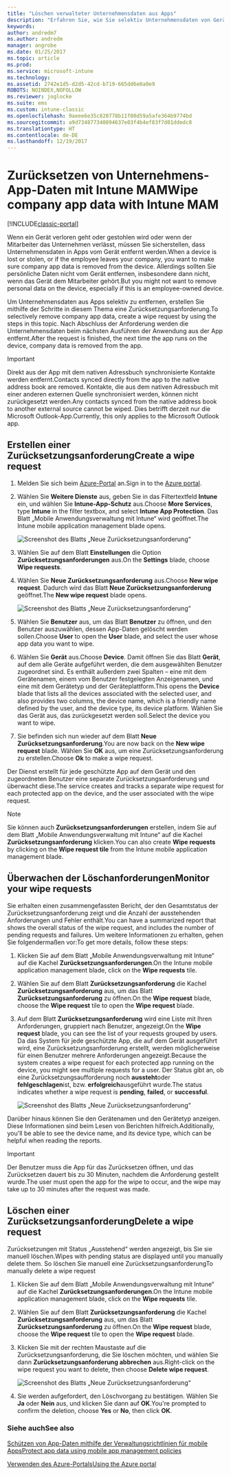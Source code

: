 ```yaml
---
title: "Löschen verwalteter Unternehmensdaten aus Apps"
description: "Erfahren Sie, wie Sie selektiv Unternehmensdaten von Geräten entfernen können."
keywords: 
author: andredm7
ms.author: andredm
manager: angrobe
ms.date: 01/25/2017
ms.topic: article
ms.prod: 
ms.service: microsoft-intune
ms.technology: 
ms.assetid: 2742e1d5-d2d5-42cd-b719-665dd6e0a0e9
ROBOTS: NOINDEX,NOFOLLOW
ms.reviewer: joglocke
ms.suite: ems
ms.custom: intune-classic
ms.openlocfilehash: 9aeee6e35c820778b11f00d59a5afe364b9774bd
ms.sourcegitcommit: a9d734877340894637e03f4b4ef83f7d01ddedc8
ms.translationtype: HT
ms.contentlocale: de-DE
ms.lasthandoff: 12/19/2017
---
```

# <a name="wipe-company-app-data-with-intune-mam"></a><span data-ttu-id="3a61f-103">Zurücksetzen von Unternehmens-App-Daten mit Intune MAM</span><span class="sxs-lookup"><span data-stu-id="3a61f-103">Wipe company app data with Intune MAM</span></span>

[!INCLUDE[classic-portal](../includes/classic-portal.md)]

<span data-ttu-id="3a61f-104">Wenn ein Gerät verloren geht oder gestohlen wird oder wenn der Mitarbeiter das Unternehmen verlässt, müssen Sie sicherstellen, dass Unternehmensdaten in Apps vom Gerät entfernt werden.</span><span class="sxs-lookup"><span data-stu-id="3a61f-104">When a device is lost or stolen, or if the employee leaves your company, you want to make sure company app data is removed from the device.</span></span> <span data-ttu-id="3a61f-105">Allerdings sollten Sie persönliche Daten nicht vom Gerät entfernen, insbesondere dann nicht, wenn das Gerät dem Mitarbeiter gehört.</span><span class="sxs-lookup"><span data-stu-id="3a61f-105">But you might not want to remove personal data on the device, especially if this is an employee-owned device.</span></span>

<span data-ttu-id="3a61f-106">Um Unternehmensdaten aus Apps selektiv zu entfernen, erstellen Sie mithilfe der Schritte in diesem Thema eine Zurücksetzungsanforderung.</span><span class="sxs-lookup"><span data-stu-id="3a61f-106">To selectively remove company app data, create a wipe request by using the steps in this topic.</span></span> <span data-ttu-id="3a61f-107">Nach Abschluss der Anforderung werden die Unternehmensdaten beim nächsten Ausführen der Anwendung aus der App entfernt.</span><span class="sxs-lookup"><span data-stu-id="3a61f-107">After the request is finished, the next time the app runs on the device, company data is removed from the app.</span></span>

>[!IMPORTANT]
> <span data-ttu-id="3a61f-108">Direkt aus der App mit dem nativen Adressbuch synchronisierte Kontakte werden entfernt.</span><span class="sxs-lookup"><span data-stu-id="3a61f-108">Contacts synced directly from the app to the native address book are removed.</span></span> <span data-ttu-id="3a61f-109">Kontakte, die aus dem nativen Adressbuch mit einer anderen externen Quelle synchronisiert werden, können nicht zurückgesetzt werden.</span><span class="sxs-lookup"><span data-stu-id="3a61f-109">Any contacts synced from the native address book to another external source cannot be wiped.</span></span> <span data-ttu-id="3a61f-110">Dies betrifft derzeit nur die Microsoft Outlook-App.</span><span class="sxs-lookup"><span data-stu-id="3a61f-110">Currently, this only applies to the Microsoft Outlook app.</span></span>

## <a name="create-a-wipe-request"></a><span data-ttu-id="3a61f-111">Erstellen einer Zurücksetzungsanforderung</span><span class="sxs-lookup"><span data-stu-id="3a61f-111">Create a wipe request</span></span>

1.  <span data-ttu-id="3a61f-112">Melden Sie sich beim [Azure-Portal](https://portal.azure.com) an.</span><span class="sxs-lookup"><span data-stu-id="3a61f-112">Sign in to the [Azure portal](https://portal.azure.com).</span></span>

2.  <span data-ttu-id="3a61f-113">Wählen Sie **Weitere Dienste** aus, geben Sie in das Filtertextfeld **Intune** ein, und wählen Sie **Intune-App-Schutz** aus.</span><span class="sxs-lookup"><span data-stu-id="3a61f-113">Choose **More Services**, type **Intune** in the filter textbox, and select **Intune App Protection**.</span></span> <span data-ttu-id="3a61f-114">Das Blatt „Mobile Anwendungsverwaltung mit Intune“ wird geöffnet.</span><span class="sxs-lookup"><span data-stu-id="3a61f-114">The Intune mobile application management blade opens.</span></span>

    ![Screenshot des Blatts „Neue Zurücksetzungsanforderung“](../media/AppManagement/wipe-request-mam-main-blade.png)

2.  <span data-ttu-id="3a61f-116">Wählen Sie auf dem Blatt **Einstellungen** die Option **Zurücksetzungsanforderungen** aus.</span><span class="sxs-lookup"><span data-stu-id="3a61f-116">On the **Settings** blade, choose **Wipe requests**.</span></span>

3.  <span data-ttu-id="3a61f-117">Wählen Sie **Neue Zurücksetzungsanforderung** aus.</span><span class="sxs-lookup"><span data-stu-id="3a61f-117">Choose  **New wipe request**.</span></span> <span data-ttu-id="3a61f-118">Dadurch wird das Blatt **Neue Zurücksetzungsanforderung** geöffnet.</span><span class="sxs-lookup"><span data-stu-id="3a61f-118">The **New wipe request** blade opens.</span></span>

    ![Screenshot des Blatts „Neue Zurücksetzungsanforderung“](../media/AppManagement/AzurePortal_MAM_NewWipeRequest.png)

4.  <span data-ttu-id="3a61f-120">Wählen Sie **Benutzer** aus, um das Blatt **Benutzer** zu öffnen, und den Benutzer auszuwählen, dessen App-Daten gelöscht werden sollen.</span><span class="sxs-lookup"><span data-stu-id="3a61f-120">Choose **User** to open the **User** blade, and select the user whose app data you want to wipe.</span></span>

5.  <span data-ttu-id="3a61f-121">Wählen Sie **Gerät** aus.</span><span class="sxs-lookup"><span data-stu-id="3a61f-121">Choose **Device**.</span></span> <span data-ttu-id="3a61f-122">Damit öffnen Sie das Blatt **Gerät**, auf dem alle Geräte aufgeführt werden, die dem ausgewählten Benutzer zugeordnet sind. Es enthält außerdem zwei Spalten – eine mit dem Gerätenamen, einem vom Benutzer festgelegten Anzeigenamen, und eine mit dem Gerätetyp und der Geräteplattform.</span><span class="sxs-lookup"><span data-stu-id="3a61f-122">This opens the **Device** blade that lists all the devices associated with the selected user, and also provides two columns, the device name, which is a friendly name defined by the user, and the device type, its device platform.</span></span> <span data-ttu-id="3a61f-123">Wählen Sie das Gerät aus, das zurückgesetzt werden soll.</span><span class="sxs-lookup"><span data-stu-id="3a61f-123">Select the device you want to wipe.</span></span>

6.  <span data-ttu-id="3a61f-124">Sie befinden sich nun wieder auf dem Blatt **Neue Zurücksetzungsanforderung**.</span><span class="sxs-lookup"><span data-stu-id="3a61f-124">You are now back on the **New wipe request** blade.</span></span> <span data-ttu-id="3a61f-125">Wählen Sie **OK** aus, um eine Zurücksetzungsanforderung zu erstellen.</span><span class="sxs-lookup"><span data-stu-id="3a61f-125">Choose **Ok** to make a wipe request.</span></span> 

<span data-ttu-id="3a61f-126">Der Dienst erstellt für jede geschützte App auf dem Gerät und den zugeordneten Benutzer eine separate Zurücksetzungsanforderung und überwacht diese.</span><span class="sxs-lookup"><span data-stu-id="3a61f-126">The service creates and tracks a separate wipe request for each protected app on the device, and the user associated with the wipe request.</span></span>

>[!NOTE]
> <span data-ttu-id="3a61f-127">Sie können auch **Zurücksetzungsanforderungen** erstellen, indem Sie auf dem Blatt „Mobile Anwendungsverwaltung mit Intune“ auf die Kachel **Zurücksetzungsanforderung** klicken.</span><span class="sxs-lookup"><span data-stu-id="3a61f-127">You can also create **Wipe requests** by clicking on the **Wipe request tile** from the Intune mobile application management blade.</span></span>

## <a name="monitor-your-wipe-requests"></a><span data-ttu-id="3a61f-128">Überwachen der Löschanforderungen</span><span class="sxs-lookup"><span data-stu-id="3a61f-128">Monitor your wipe requests</span></span>

<span data-ttu-id="3a61f-129">Sie erhalten einen zusammengefassten Bericht, der den Gesamtstatus der Zurücksetzungsanforderung zeigt und die Anzahl der ausstehenden Anforderungen und Fehler enthält.</span><span class="sxs-lookup"><span data-stu-id="3a61f-129">You can have a summarized report that shows the overall status of the wipe request, and includes the number of pending requests and failures.</span></span> <span data-ttu-id="3a61f-130">Um weitere Informationen zu erhalten, gehen Sie folgendermaßen vor:</span><span class="sxs-lookup"><span data-stu-id="3a61f-130">To get more details, follow these steps:</span></span>

1.  <span data-ttu-id="3a61f-131">Klicken Sie auf dem Blatt „Mobile Anwendungsverwaltung mit Intune“ auf die Kachel **Zurücksetzungsanforderungen**.</span><span class="sxs-lookup"><span data-stu-id="3a61f-131">On the Intune mobile application management blade, click on the **Wipe requests** tile.</span></span>

2.  <span data-ttu-id="3a61f-132">Wählen Sie auf dem Blatt **Zurücksetzungsanforderung** die Kachel **Zurücksetzungsanforderung** aus, um das Blatt **Zurücksetzungsanforderung** zu öffnen.</span><span class="sxs-lookup"><span data-stu-id="3a61f-132">On the **Wipe request** blade, choose the **Wipe request** tile to open the **Wipe request** blade.</span></span>

3.  <span data-ttu-id="3a61f-133">Auf dem Blatt **Zurücksetzungsanforderung** wird eine Liste mit Ihren Anforderungen, gruppiert nach Benutzer, angezeigt.</span><span class="sxs-lookup"><span data-stu-id="3a61f-133">On the **Wipe request** blade, you can see the list of your requests grouped by users.</span></span> <span data-ttu-id="3a61f-134">Da das System für jede geschützte App, die auf dem Gerät ausgeführt wird, eine Zurücksetzungsanforderung erstellt, werden möglicherweise für einen Benutzer mehrere Anforderungen angezeigt.</span><span class="sxs-lookup"><span data-stu-id="3a61f-134">Because the system creates a wipe request for each protected app running on the device, you might see multiple requests for a user.</span></span> <span data-ttu-id="3a61f-135">Der Status gibt an, ob eine Zurücksetzungsaufforderung noch **aussteht**oder **fehlgeschlagen**ist, bzw. **erfolgreich**ausgeführt wurde.</span><span class="sxs-lookup"><span data-stu-id="3a61f-135">The status indicates whether a wipe request is **pending**, **failed**, or **successful**.</span></span>

    ![Screenshot des Blatts „Neue Zurücksetzungsanforderung“](../media/AppManagement/wipe-request-status-1.png)

<span data-ttu-id="3a61f-137">Darüber hinaus können Sie den Gerätenamen und den Gerätetyp anzeigen. Diese Informationen sind beim Lesen von Berichten hilfreich.</span><span class="sxs-lookup"><span data-stu-id="3a61f-137">Additionally, you'll be able to see the device name, and its device type, which can be helpful when reading the reports.</span></span>

>[!IMPORTANT]
> <span data-ttu-id="3a61f-138">Der Benutzer muss die App für das Zurücksetzen öffnen, und das Zurücksetzen dauert bis zu 30 Minuten, nachdem die Anforderung gestellt wurde.</span><span class="sxs-lookup"><span data-stu-id="3a61f-138">The user must open the app for the wipe to occur, and the wipe may take up to 30 minutes after the request was made.</span></span>

## <a name="delete-a-wipe-request"></a><span data-ttu-id="3a61f-139">Löschen einer Zurücksetzungsanforderung</span><span class="sxs-lookup"><span data-stu-id="3a61f-139">Delete a wipe request</span></span>

<span data-ttu-id="3a61f-140">Zurücksetzungen mit Status „Ausstehend“ werden angezeigt, bis Sie sie manuell löschen.</span><span class="sxs-lookup"><span data-stu-id="3a61f-140">Wipes with pending status are displayed until you manually delete them.</span></span>  <span data-ttu-id="3a61f-141">So löschen Sie manuell eine Zurücksetzungsanforderung</span><span class="sxs-lookup"><span data-stu-id="3a61f-141">To manually delete a wipe request</span></span>

1.  <span data-ttu-id="3a61f-142">Klicken Sie auf dem Blatt „Mobile Anwendungsverwaltung mit Intune“ auf die Kachel **Zurücksetzungsanforderungen**.</span><span class="sxs-lookup"><span data-stu-id="3a61f-142">On the Intune mobile application management blade, click on the **Wipe requests** tile.</span></span>

2.  <span data-ttu-id="3a61f-143">Wählen Sie auf dem Blatt **Zurücksetzungsanforderung** die Kachel **Zurücksetzungsanforderung** aus, um das Blatt **Zurücksetzungsanforderung** zu öffnen.</span><span class="sxs-lookup"><span data-stu-id="3a61f-143">On the **Wipe request** blade, choose the **Wipe request** tile to open the **Wipe request** blade.</span></span>

3.  <span data-ttu-id="3a61f-144">Klicken Sie mit der rechten Maustaste auf die Zurücksetzungsanforderung, die Sie löschen möchten, und wählen Sie dann **Zurücksetzungsanforderung abbrechen** aus.</span><span class="sxs-lookup"><span data-stu-id="3a61f-144">Right-click on the wipe request you want to delete, then choose **Delete wipe request**.</span></span>

    ![Screenshot des Blatts „Neue Zurücksetzungsanforderung“](../media/AppManagement/delete-wipe-request.png)

4.  <span data-ttu-id="3a61f-146">Sie werden aufgefordert, den Löschvorgang zu bestätigen. Wählen Sie **Ja** oder **Nein** aus, und klicken Sie dann auf **OK**.</span><span class="sxs-lookup"><span data-stu-id="3a61f-146">You're prompted to confirm the deletion, choose **Yes** or **No**, then click **OK**.</span></span>


### <a name="see-also"></a><span data-ttu-id="3a61f-147">Siehe auch</span><span class="sxs-lookup"><span data-stu-id="3a61f-147">See also</span></span>
[<span data-ttu-id="3a61f-148">Schützen von App-Daten mithilfe der Verwaltungsrichtlinien für mobile Apps</span><span class="sxs-lookup"><span data-stu-id="3a61f-148">Protect app data using mobile app management policies </span></span>](protect-app-data-using-mobile-app-management-policies-with-microsoft-intune.md)

[<span data-ttu-id="3a61f-149">Verwenden des Azure-Portals</span><span class="sxs-lookup"><span data-stu-id="3a61f-149">Using the Azure portal</span></span>](azure-portal-for-microsoft-intune-mam-policies.md)
